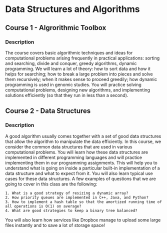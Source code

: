 # Data Structures and Algorithms

## Course 1 - Algrorithmic Toolbox
### Description
The course covers basic algorithmic techniques and ideas for computational problems arising frequently in practical applications: sorting and searching, divide and conquer, greedy algorithms, dynamic programming. We will learn a lot of theory: how to sort data and how it helps for searching; how to break a large problem into pieces and solve them recursively; when it makes sense to proceed greedily; how dynamic programming is used in genomic studies. You will practice solving computational problems, designing new algorithms, and implementing solutions efficiently (so that they run in less than a second).

## Course 2 - Data Structures
### Description
A good algorithm usually comes together with a set of good data structures that allow the algorithm to manipulate the data efficiently. In this course, we consider the common data structures that are used in various computational problems. You will learn how these data structures are implemented in different programming languages and will practice implementing them in our programming assignments. This will help you to understand what is going on inside a particular built-in implementation of a data structure and what to expect from it. You will also learn typical use cases for these data structures. 
A few examples of questions that we are going to cover in this class are the following:
 
	1. What is a good strategy of resizing a dynamic array? 
	2. How priority queues are implemented in C++, Java, and Python? 
	3. How to implement a hash table so that the amortized running time of all operations is O(1) on average? 
	4. What are good strategies to keep a binary tree balanced? 

You will also learn how services like Dropbox manage to upload some large files instantly and to save a lot of storage space!

